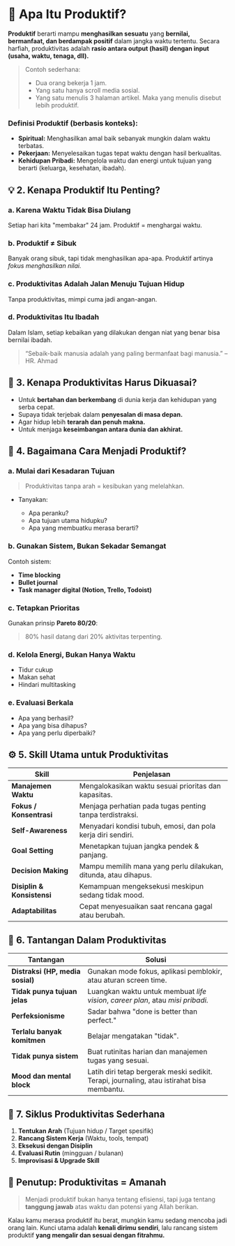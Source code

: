 # 📌 **Apa Itu Produktif?**

**Produktif** berarti mampu **menghasilkan sesuatu** yang **bernilai, bermanfaat, dan berdampak positif** dalam jangka waktu tertentu.
Secara harfiah, produktivitas adalah **rasio antara output (hasil) dengan input (usaha, waktu, tenaga, dll).**

> Contoh sederhana:
>
> * Dua orang bekerja 1 jam.
> * Yang satu hanya scroll media sosial.
> * Yang satu menulis 3 halaman artikel.
>   Maka yang menulis disebut lebih produktif.

### Definisi Produktif (berbasis konteks):

* **Spiritual:** Menghasilkan amal baik sebanyak mungkin dalam waktu terbatas.
* **Pekerjaan:** Menyelesaikan tugas tepat waktu dengan hasil berkualitas.
* **Kehidupan Pribadi:** Mengelola waktu dan energi untuk tujuan yang berarti (keluarga, kesehatan, ibadah).


## 💡 **2. Kenapa Produktif Itu Penting?**

### a. **Karena Waktu Tidak Bisa Diulang**

Setiap hari kita "membakar" 24 jam. Produktif = menghargai waktu.

### b. **Produktif ≠ Sibuk**

Banyak orang sibuk, tapi tidak menghasilkan apa-apa. Produktif artinya *fokus menghasilkan nilai.*

### c. **Produktivitas Adalah Jalan Menuju Tujuan Hidup**

Tanpa produktivitas, mimpi cuma jadi angan-angan.

### d. **Produktivitas Itu Ibadah**

Dalam Islam, setiap kebaikan yang dilakukan dengan niat yang benar bisa bernilai ibadah.

> “Sebaik-baik manusia adalah yang paling bermanfaat bagi manusia.” – HR. Ahmad


## 🎯 **3. Kenapa Produktivitas Harus Dikuasai?**

* Untuk **bertahan dan berkembang** di dunia kerja dan kehidupan yang serba cepat.
* Supaya tidak terjebak dalam **penyesalan di masa depan.**
* Agar hidup lebih **terarah dan penuh makna.**
* Untuk menjaga **keseimbangan antara dunia dan akhirat.**


## 🧭 **4. Bagaimana Cara Menjadi Produktif?**

### a. **Mulai dari Kesadaran Tujuan**

> Produktivitas tanpa arah = kesibukan yang melelahkan.

* Tanyakan:

  * Apa peranku?
  * Apa tujuan utama hidupku?
  * Apa yang membuatku merasa berarti?

### b. **Gunakan Sistem, Bukan Sekadar Semangat**

Contoh sistem:

* **Time blocking**
* **Bullet journal**
* **Task manager digital (Notion, Trello, Todoist)**

### c. **Tetapkan Prioritas**

Gunakan prinsip **Pareto 80/20**:

> 80% hasil datang dari 20% aktivitas terpenting.

### d. **Kelola Energi, Bukan Hanya Waktu**

* Tidur cukup
* Makan sehat
* Hindari multitasking

### e. **Evaluasi Berkala**

* Apa yang berhasil?
* Apa yang bisa dihapus?
* Apa yang perlu diperbaiki?


## ⚙️ **5. Skill Utama untuk Produktivitas**

| Skill                      | Penjelasan                                                      |
| -------------------------- | --------------------------------------------------------------- |
| **Manajemen Waktu**        | Mengalokasikan waktu sesuai prioritas dan kapasitas.            |
| **Fokus / Konsentrasi**    | Menjaga perhatian pada tugas penting tanpa terdistraksi.        |
| **Self-Awareness**         | Menyadari kondisi tubuh, emosi, dan pola kerja diri sendiri.    |
| **Goal Setting**           | Menetapkan tujuan jangka pendek & panjang.                      |
| **Decision Making**        | Mampu memilih mana yang perlu dilakukan, ditunda, atau dihapus. |
| **Disiplin & Konsistensi** | Kemampuan mengeksekusi meskipun sedang tidak mood.              |
| **Adaptabilitas**          | Cepat menyesuaikan saat rencana gagal atau berubah.             |


## 🚧 **6. Tantangan Dalam Produktivitas**

| Tantangan                        | Solusi                                                                                     |
| -------------------------------- | ------------------------------------------------------------------------------------------ |
| **Distraksi (HP, media sosial)** | Gunakan mode fokus, aplikasi pemblokir, atau aturan screen time.                           |
| **Tidak punya tujuan jelas**     | Luangkan waktu untuk membuat *life vision*, *career plan*, atau *misi pribadi.*            |
| **Perfeksionisme**               | Sadar bahwa "done is better than perfect."                                                 |
| **Terlalu banyak komitmen**      | Belajar mengatakan "tidak".                                                                |
| **Tidak punya sistem**           | Buat rutinitas harian dan manajemen tugas yang sesuai.                                     |
| **Mood dan mental block**        | Latih diri tetap bergerak meski sedikit. Terapi, journaling, atau istirahat bisa membantu. |


## 🔁 **7. Siklus Produktivitas Sederhana**

1. **Tentukan Arah** (Tujuan hidup / Target spesifik)
2. **Rancang Sistem Kerja** (Waktu, tools, tempat)
3. **Eksekusi dengan Disiplin**
4. **Evaluasi Rutin** (mingguan / bulanan)
5. **Improvisasi & Upgrade Skill**


## 🌱 Penutup: Produktivitas = Amanah

> Menjadi produktif bukan hanya tentang efisiensi, tapi juga tentang **tanggung jawab** atas waktu dan potensi yang Allah berikan.

Kalau kamu merasa produktif itu berat, mungkin kamu sedang mencoba jadi orang lain.
Kunci utama adalah **kenali dirimu sendiri**, lalu rancang sistem produktif **yang mengalir dan sesuai dengan fitrahmu.**

